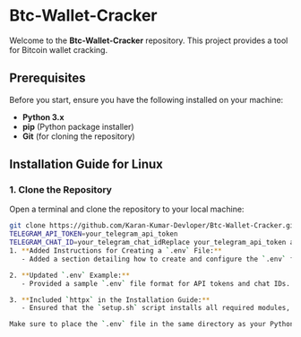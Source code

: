 # Btc-Wallet-Cracker

Welcome to the **Btc-Wallet-Cracker** repository. This project provides a tool for Bitcoin wallet cracking.

## Prerequisites

Before you start, ensure you have the following installed on your machine:

- **Python 3.x**
- **pip** (Python package installer)
- **Git** (for cloning the repository)

## Installation Guide for Linux

### 1. Clone the Repository

Open a terminal and clone the repository to your local machine:

```sh
git clone https://github.com/Karan-Kumar-Devloper/Btc-Wallet-Cracker.gitNavigate to the project directory:cd Btc-Wallet-Cracker2. Set Up Environment VariablesCreate a .env file in the project directory to store configuration settings. This file will be used to securely store sensitive information such as API keys and chat IDs.Here’s an example .env file:# .env
TELEGRAM_API_TOKEN=your_telegram_api_token
TELEGRAM_CHAT_ID=your_telegram_chat_idReplace your_telegram_api_token and your_telegram_chat_id with your actual Telegram API token and chat ID. Ensure this .env file is not shared publicly and is added to .gitignore to avoid committing it to version control.3. Run the setup.sh ScriptThe setup.sh script automates the installation of necessary dependencies and sets up the environment.Ensure the script is executable:chmod +x setup.shRun the script:./setup.shsetup.sh Script OverviewThe setup.sh script performs the following tasks:Checks if Python and pip are installed. If not, it installs them.Updates pip to the latest version.Installs required Python modules: colorama, mnemonic, bip32utils, ecdsa, python-telegram-bot, python-dotenv, requests, faker, and httpx.Runs the provided Python script (btc-wallet-cracker.py).Prints developer and organization information.NotesEnsure setup.sh and any required Python scripts are in the same directory.Replace btc-wallet-cracker.py in the setup.sh script with the name of the actual Python script you want to run.Developer and OrganizationDeveloper: Karan KumarOrganization: Cyber Zone AcademyFor any questions or issues, please contact the developer or refer to the repository documentation.LicenseThis project is licensed under the MIT License.### Summary of Updates:
1. **Added Instructions for Creating a `.env` File:**
   - Added a section detailing how to create and configure the `.env` file for environment variables.

2. **Updated `.env` Example:**
   - Provided a sample `.env` file format for API tokens and chat IDs.

3. **Included `httpx` in the Installation Guide:**
   - Ensured that the `setup.sh` script installs all required modules, including `httpx`.

Make sure to place the `.env` file in the same directory as your Python scripts and `setup.sh` script. Also, ensure that the `.env` file is included in your `.gitignore` to avoid committing it to version control.
